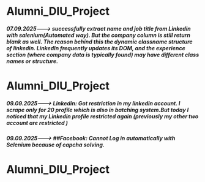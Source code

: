 ﻿# Alumni_DIU_Project
##### 07.09.2025---> successfully extract name and job title from Linkedin with salenium(Automated way). But the company column is still return blank as well. The reason behind this the dynamic classname structure of linkedin. LinkedIn frequently updates its DOM, and the experience section (where company data is typically found) may have different class names or structure.

# Alumni_DIU_Project
##### 09.09.2025---> Linkedin: Got restriction in my linkedin account. I scrape only for 20 profile which is also in batching system.But today I noticed that my Linkedin profile restricted again (previously my other two account are restricted ) 
##### 09.09.2025---> ##Facebook: Cannot Log in automatically with Selenium because of capcha solving.





# Alumni_DIU_Project







